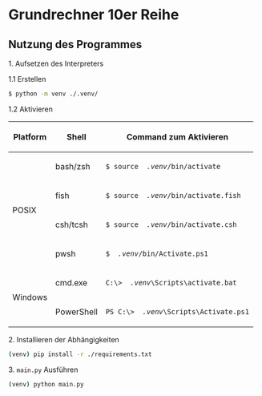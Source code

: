 # Grundrechner 10er Reihe

## Nutzung des Programmes

1\. Aufsetzen des Interpreters

1\.1 Erstellen

```bash
$ python -m venv ./.venv/
```

1\.2 Aktivieren

<table class="docutils align-default">
<thead>
<tr class="row-odd"><th class="head"><p>Platform</p></th>
<th class="head"><p>Shell</p></th>
<th class="head"><p>Command zum Aktivieren</p></th>
</tr>
</thead>
<tbody>
<tr class="row-even"><td rowspan="4"><p>POSIX</p></td>
<td><p>bash/zsh</p></td>
<td><p><code><span class="pre">$</span> <span class="pre">source</span> <em><span class="pre"> .venv</span></em><span class="pre">/bin/activate</span></code></p></td>
</tr>
<tr class="row-odd"><td><p>fish</p></td>
<td><p><code><span class="pre">$</span> <span class="pre">source</span> <em><span class="pre"> .venv</span></em><span class="pre">/bin/activate.fish</span></code></p></td>
</tr>
<tr class="row-even"><td><p>csh/tcsh</p></td>
<td><p><code><span class="pre">$</span> <span class="pre">source</span> <em><span class="pre"> .venv</span></em><span class="pre">/bin/activate.csh</span></code></p></td>
</tr>
<tr class="row-odd"><td><p>pwsh</p></td>
<td><p><code><span class="pre">$</span> <em><span class="pre"> .venv</span></em><span class="pre">/bin/Activate.ps1</span></code></p></td>
</tr>
<tr class="row-even"><td rowspan="2"><p>Windows</p></td>
<td><p>cmd.exe</p></td>
<td><p><code><span class="pre">C:\&gt;</span> <em><span class="pre"> .venv</span></em><span class="pre">\Scripts\activate.bat</span></code></p></td>
</tr>
<tr class="row-odd"><td><p>PowerShell</p></td>
<td><p><code><span class="pre">PS</span> <span class="pre">C:\&gt;</span> <em><span class="pre"> .venv</span></em><span class="pre">\Scripts\Activate.ps1</span></code></p></td>
</tr>
</tbody>
</table>

2\. Installieren der Abh&auml;ngigkeiten

```bash
(venv) pip install -r ./requirements.txt
```

3\. `main.py` Ausf&uuml;hren
```bash
(venv) python main.py 
```